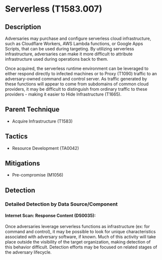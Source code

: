 # Serverless (T1583.007)

## Description
Adversaries may purchase and configure serverless cloud infrastructure, such as Cloudflare Workers, AWS Lambda functions, or Google Apps Scripts, that can be used during targeting. By utilizing serverless infrastructure, adversaries can make it more difficult to attribute infrastructure used during operations back to them.

Once acquired, the serverless runtime environment can be leveraged to either respond directly to infected machines or to Proxy (T1090) traffic to an adversary-owned command and control server. As traffic generated by these functions will appear to come from subdomains of common cloud providers, it may be difficult to distinguish from ordinary traffic to these providers - making it easier to Hide Infrastructure (T1665).

## Parent Technique
- Acquire Infrastructure (T1583)

## Tactics
- Resource Development (TA0042)

## Mitigations
- Pre-compromise (M1056)

## Detection

### Detailed Detection by Data Source/Component
#### Internet Scan: Response Content (DS0035): 
Once adversaries leverage serverless functions as infrastructure (ex: for command and control), it may be possible to look for unique characteristics associated with adversary software, if known. Much of this activity will take place outside the visibility of the target organization, making detection of this behavior difficult. Detection efforts may be focused on related stages of the adversary lifecycle. 

